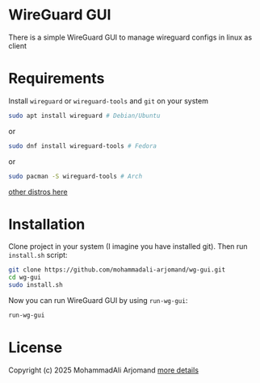 # WireGuard GUI
There is a simple WireGuard GUI to manage wireguard configs in linux as client

# Requirements
Install `wireguard` or `wireguard-tools` and `git` on your system
```bash
sudo apt install wireguard # Debian/Ubuntu
```
or
```bash
sudo dnf install wireguard-tools # Fedora
```
or
```bash
sudo pacman -S wireguard-tools # Arch
```
[other distros here](https://www.wireguard.com/install/)

# Installation
Clone project in your system (I imagine you have installed git). Then run `install.sh` script:
```bash
git clone https://github.com/mohammadali-arjomand/wg-gui.git
cd wg-gui
sudo install.sh
```
Now you can run WireGuard GUI by using `run-wg-gui`:
```bash
run-wg-gui
```

# License
Copyright (c) 2025 MohammadAli Arjomand [more details](https://github.com/mohammadali-arjomand/wg-gui/blob/main/LICENSE)

